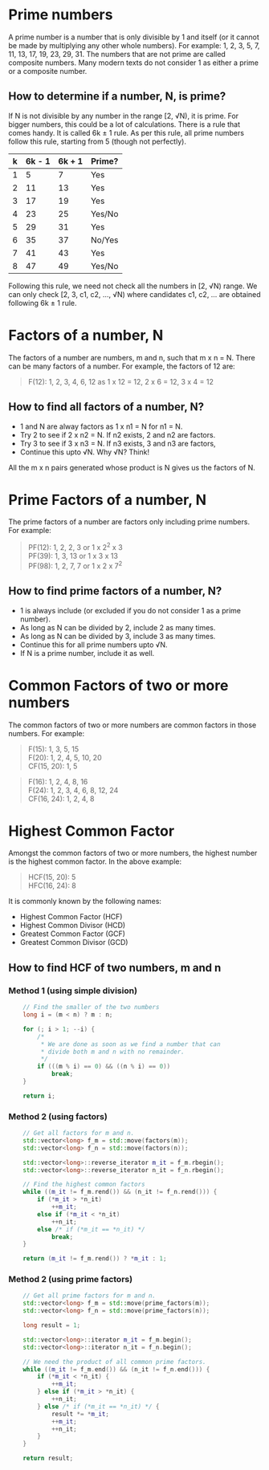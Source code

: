 # Prime numbers
A prime number is a number that is only divisible by 1 and itself (or it cannot be made by multiplying any other whole numbers).
For example: 1, 2, 3, 5, 7, 11, 13, 17, 19, 23, 29, 31. The numbers that are not prime are called composite numbers. Many modern texts
do not consider 1 as either a prime or a composite number.

## How to determine if a number, N, is prime?
If N is not divisible by any number in the range [2, √N), it is prime.
For bigger numbers, this could be a lot of calculations. There is a rule that comes handy.
It is called 6k ± 1 rule. As per this rule, all prime numbers follow this rule, starting from 5 (though not perfectly).

k | 6k - 1 | 6k + 1 | Prime?
--|--------|--------|-------
1 | 5 | 7 | Yes
2 | 11 | 13 | Yes
3 | 17 | 19 | Yes
4 | 23 | 25 | Yes/No
5 | 29 | 31 | Yes
6 | 35 | 37 | No/Yes
7 | 41 | 43 | Yes
8 | 47 | 49 | Yes/No
 
Following this rule, we need not check all the numbers in [2, √N) range.
We can only check [2, 3, c1, c2, …, √N) where candidates c1, c2, … are obtained following 6k ± 1 rule. 

# Factors of a number, N
The factors of a number are numbers, m and n, such that m x n = N. There can be many factors of a number.
For example, the factors of 12 are:

> F(12):  1, 2, 3, 4, 6, 12 as 1 x 12 = 12, 2 x 6 = 12, 3 x 4 = 12


## How to find all factors of a number, N?
* 1 and N are alway factors as 1 x n1 = N for n1 = N.
* Try 2 to see if 2 x n2 = N. If n2 exists, 2 and n2 are factors.
* Try 3 to see if 3 x n3 = N. If n3 exists, 3 and n3 are factors,
* Continue this upto √N. Why √N? Think!

All the m x n pairs generated whose product is N gives us the factors of N.

# Prime Factors of a number, N
The prime factors of a number are factors only including prime numbers. For example:

> PF(12): 1, 2, 2, 3 or 1 x 2<sup>2</sup> x 3<br>
> PF(39): 1, 3, 13 or 1 x 3 x 13<br>
> PF(98): 1, 2, 7, 7 or 1 x 2 x 7<sup>2</sup><br>

## How to find prime factors of a number, N?
* 1 is always include (or excluded if you do not consider 1 as a prime number).
* As long as N can be divided by 2, include 2 as many times.
* As long as N can be divided by 3, include 3 as many times.
* Continue this for all prime numbers upto √N.
* If N is a prime number, include it as well.

# Common Factors of two or more numbers
The common factors of two or more numbers are common factors in those numbers. For example:

> F(15): 1, 3, 5, 15<br>
> F(20): 1, 2, 4, 5, 10, 20<br>
> CF(15, 20): 1, 5<br>

> F(16): 1, 2, 4, 8, 16<br>
> F(24): 1, 2, 3, 4, 6, 8, 12, 24<br>
> CF(16, 24): 1, 2, 4, 8<br>

# Highest Common Factor
Amongst the common factors of two or more numbers, the highest number is the highest common factor. In the above example:

> HCF(15, 20): 5<br>
> HFC(16, 24): 8<br>

It is commonly known by the following names:
* Highest Common Factor (HCF)
* Highest Common Divisor (HCD)
* Greatest Common Factor (GCF)
* Greatest Common Divisor (GCD)

## How to find HCF of two numbers, m and n
### Method 1 (using simple division)
```C++
    // Find the smaller of the two numbers
    long i = (m < n) ? m : n;

    for (; i > 1; --i) {
        /*
         * We are done as soon as we find a number that can
         * divide both m and n with no remainder.
         */
        if (((m % i) == 0) && ((n % i) == 0))
            break;
    }

    return i;
```
### Method 2 (using factors)
```C++
    // Get all factors for m and n.
    std::vector<long> f_m = std::move(factors(m));
    std::vector<long> f_n = std::move(factors(n));

    std::vector<long>::reverse_iterator m_it = f_m.rbegin();
    std::vector<long>::reverse_iterator n_it = f_n.rbegin();

    // Find the highest common factors
    while ((m_it != f_m.rend()) && (n_it != f_n.rend())) {
        if (*m_it > *n_it)
            ++m_it;
        else if (*m_it < *n_it)
            ++n_it;
        else /* if (*m_it == *n_it) */
            break;
    }

    return (m_it != f_m.rend()) ? *m_it : 1;
```
### Method 2 (using prime factors)
```C++
    // Get all prime factors for m and n.
    std::vector<long> f_m = std::move(prime_factors(m));
    std::vector<long> f_n = std::move(prime_factors(n));

    long result = 1;

    std::vector<long>::iterator m_it = f_m.begin();
    std::vector<long>::iterator n_it = f_n.begin();

    // We need the product of all common prime factors.
    while ((m_it != f_m.end()) && (n_it != f_n.end())) {
        if (*m_it < *n_it) {
            ++m_it;
        } else if (*m_it > *n_it) {
            ++n_it;
        } else /* if (*m_it == *n_it) */ {
            result *= *m_it;
            ++m_it;
            ++n_it;
        }
    }

    return result;
```
